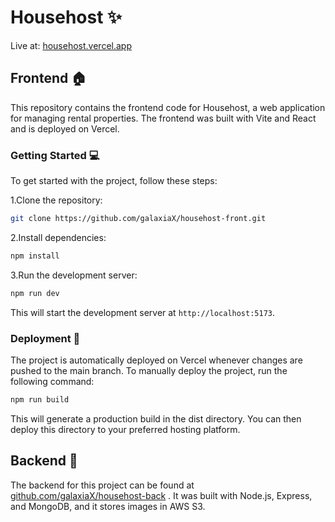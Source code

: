 # Househost ✨

Live at: [househost.vercel.app](https://househost.vercel.app)

## Frontend 🏠

This repository contains the frontend code for Househost, a web application for managing rental properties. The frontend was built with Vite and React and is deployed on Vercel.

### Getting Started 💻

To get started with the project, follow these steps:

1.Clone the repository:

```bash
git clone https://github.com/galaxiaX/househost-front.git
```

2.Install dependencies:

```bash
npm install
```

3.Run the development server:

```bash
npm run dev
```

This will start the development server at `http://localhost:5173`.

### Deployment 🚀

The project is automatically deployed on Vercel whenever changes are pushed to the main branch.
To manually deploy the project, run the following command:

```bash
npm run build
```

This will generate a production build in the dist directory. You can then deploy this directory to your preferred hosting platform.

## Backend 🔧

The backend for this project can be found at [github.com/galaxiaX/househost-back](https://github.com/galaxiaX/househost-back) . It was built with Node.js, Express, and MongoDB, and it stores images in AWS S3.
